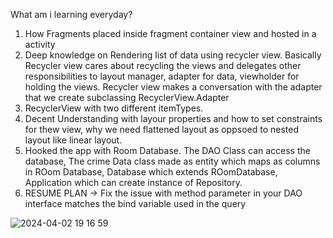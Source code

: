 What am i learning everyday?
1. How Fragments placed inside fragment container view and hosted in a activity
2. Deep knowledge on Rendering list of data using recycler view. Basically Recycler view cares about recycling the views and delegates other responsibilities to layout manager, adapter for data, viewholder for holding the views. Recycler view makes a conversation with the adapter that we create subclassing RecyclerView.Adapter
3. RecyclerView with two different itemTypes.
4. Decent Understanding with layour properties and how to set constraints for thew view, why we need flattened layout as oppsoed to nested layout like linear layout.
5. Hooked the app with Room Database. The DAO Class can access the database, The crime Data class made as entity which maps as columns in ROom Database, Database which extends ROomDatabase, Application which can create instance of Repository.
6. RESUME PLAN -> Fix the issue with method parameter in your DAO interface matches the bind variable used in the query
   







![2024-04-02 19 16 59](https://github.com/priya006/CrimeApp/assets/16076524/3c24f644-c493-446b-a912-c2f84865a13e)





